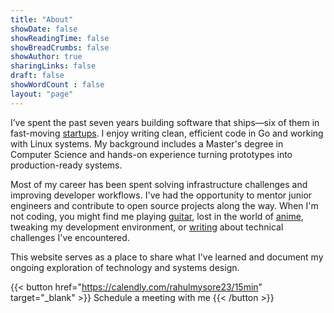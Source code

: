 ```yaml
---
title: "About"
showDate: false
showReadingTime: false
showBreadCrumbs: false
showAuthor: true
sharingLinks: false
draft: false
showWordCount : false
layout: "page"
---
```

I’ve spent the past seven years building software that ships—six of them in fast-moving [startups](/journey). I enjoy writing clean, efficient code in Go and working with Linux systems. My background includes a Master's degree in Computer Science and hands-on experience turning prototypes into production-ready systems.

Most of my career has been spent solving infrastructure challenges and improving developer workflows. I've had the opportunity to mentor junior engineers and contribute to open source projects along the way. When I'm not coding, you might find me playing [guitar](/music), lost in the world of [anime](https://myanimelist.net/profile/Pre5ence), tweaking my development environment, or [writing](/blogs) about technical challenges I've encountered.

This website serves as a place to share what I've learned and document my ongoing exploration of technology and systems design.

{{< button href="https://calendly.com/rahulmysore23/15min" target="_blank" >}}
Schedule a meeting with me
{{< /button >}}
